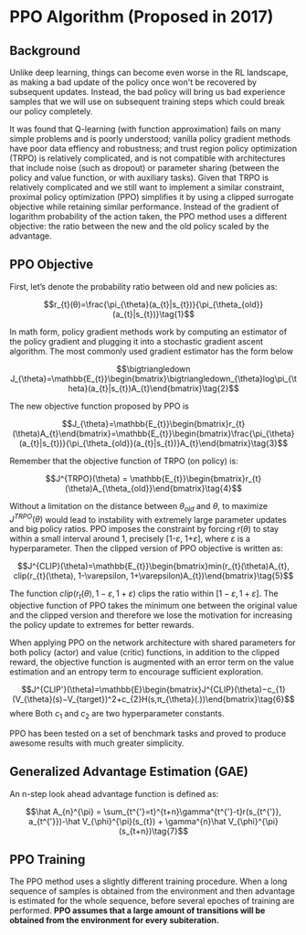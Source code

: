 # PPO Algorithm (Proposed in 2017)

## Background

Unlike deep learning, things can become even worse in the RL landscape, as making a bad update of the policy once won't be recovered by subsequent updates. Instead, the bad policy will bring us bad experience samples that we will use on subsequent training steps which could break our policy completely.

It was found that Q-learning (with function approximation) fails on many simple problems and is poorly understood; vanilla policy gradient methods have poor data effiency and robustness; and trust region policy optimization (TRPO) is relatively complicated, and is not compatible with architectures that include noise (such as dropout) or parameter sharing (between the policy and value function, or with auxiliary tasks). Given that TRPO is relatively complicated and we still want to implement a similar constraint, proximal policy optimization (PPO) simplifies it by using a clipped surrogate objective while retaining similar performance. Instead of the gradient of logarithm probability of the action taken, the PPO method uses a different objective: the ratio between the new and the old policy scaled by the advantage.

## PPO Objective

First, let’s denote the probability ratio between old and new policies as:

$$r_{t}(θ)=\frac{\pi_{\theta}(a_{t}|s_{t})}{\pi_{\theta_{old}}(a_{t}|s_{t})}\tag{1}$$

In math form, policy gradient methods work by computing an estimator of the policy gradient and plugging it into a stochastic gradient ascent algorithm. The most commonly used gradient estimator has the form below

$$\bigtriangledown J_{\theta}=\mathbb{E_{t}}\begin{bmatrix}\bigtriangledown_{\theta}log\pi_{\theta}(a_{t}|s_{t})A_{t}\end{bmatrix}\tag{2}$$

The new objective function proposed by PPO is 

$$J_{\theta}=\mathbb{E_{t}}\begin{bmatrix}r_{t}(\theta)A_{t}\end{bmatrix}=\mathbb{E_{t}}\begin{bmatrix}\frac{\pi_{\theta}(a_{t}|s_{t})}{\pi_{\theta_{old}}(a_{t}|s_{t})}A_{t}\end{bmatrix}\tag{3}$$

Remember that the objective function of TRPO (on policy) is:

$$J^{TRPO}(\theta) = \mathbb{E_{t}}\begin{bmatrix}r_{t}(\theta)A_{\theta_{old}}\end{bmatrix}\tag{4}$$

Without a limitation on the distance between $\theta_{old}$ and $\theta$, to maximize $J^{TRPO}(\theta)$ would lead to instability with extremely large parameter updates and big policy ratios. PPO imposes the constraint by forcing $r(\theta)$ to stay within a small interval around 1, precisely [1-$\varepsilon$, 1+$\varepsilon$], where $\varepsilon$ is a hyperparameter. Then the clipped version of PPO objective is written as: 

$$J^{CLIP}(\theta)=\mathbb{E_{t}}\begin{bmatrix}min(r_{t}(\theta)A_{t}, clip(r_{t}(\theta), 1-\varepsilon, 1+\varepsilon)A_{t})\end{bmatrix}\tag{5}$$

The function $clip(r_{t}(\theta), 1-\varepsilon, 1+\varepsilon)$ clips the ratio within $[1-\varepsilon, 1+\varepsilon]$. The objective function of PPO takes the minimum one between the original value and the clipped version and therefore we lose the motivation for increasing the policy update to extremes for better rewards.

When applying PPO on the network architecture with shared parameters for both policy (actor) and value (critic) functions, in addition to the clipped reward, the objective function is augmented with an error term on the value estimation and an entropy term to encourage sufficient exploration.

$$J^{CLIP'}(\theta)=\mathbb{E}\begin{bmatrix}J^{CLIP}(\theta)−c_{1}(V_{\theta}(s)−V_{target})^2+c_{2}H(s,π_{\theta}(.))\end{bmatrix}\tag{6}$$
where Both $c_{1}$ and $c_{2}$ are two hyperparameter constants.

PPO has been tested on a set of benchmark tasks and proved to produce awesome results with much greater simplicity.

## Generalized Advantage Estimation (GAE)

An n-step look ahead advantage function is defined as:

$$\hat A_{n}^{\pi} = \sum_{t^{'}=t}^{t+n}\gamma^{t^{'}-t}r(s_{t^{'}}, a_{t^{'}})-\hat V_{\phi}^{\pi}(s_{t}) + \gamma^{n}\hat V_{\phi}^{\pi}(s_{t+n})\tag{7}$$

## PPO Training

The PPO method uses a slightly different training procedure. When a long sequence of samples is obtained from the environment and then advantage is estimated for the whole sequence, before several epoches of training are performed. **PPO assumes that a large amount of transitions will be obtained from the environment for every subiteration.**
